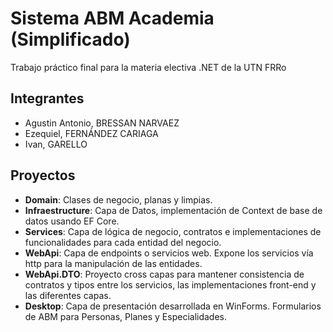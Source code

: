# Sistema ABM Academia (Simplificado)
Trabajo práctico final para la materia electiva .NET de la UTN FRRo

## Integrantes
- Agustin Antonio, BRESSAN NARVAEZ
- Ezequiel, FERNÁNDEZ CARIAGA
- Ivan, GARELLO

## Proyectos
* **Domain**: Clases de negocio, planas y limpias.
* **Infraestructure**: Capa de Datos, implementación de Context de base de datos usando EF Core.
* **Services**: Capa de lógica de negocio, contratos e implementaciones de funcionalidades para cada entidad del negocio.
* **WebApi**: Capa de endpoints o servicios web. Expone los servicios vía http para la manipulación de las entidades.
* **WebApi.DTO**: Proyecto cross capas para mantener consistencia de contratos y tipos entre los servicios, las implementaciones front-end y las diferentes capas.
* **Desktop**: Capa de presentación desarrollada en WinForms. Formularios de ABM para Personas, Planes y Especialidades. 
